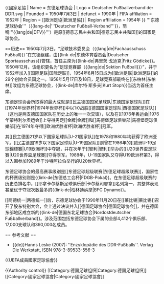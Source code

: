 {{國家足協 
| Name               = 东德足球协会
| Logo               = Deutscher Fußballverband der DDR.svg
| Founded            = 1950年7月3日 
| defunct            = 1990年
| FIFA affiliation   = 1952年 
| Region             = [[歐洲足協|歐洲足協]] 
| Region affiliation = 1954年 
}}
'''东德足球协会'''（{{lang-de|'''Deutscher Fußball-Verband'''}}，簡稱'''{{lang|de|DFV}}'''）是原[[德意志民主共和国|德意志民主共和国]]的国家足球协会。

==历史==
1950年7月3日，“足球技术委员会（{{lang|de|Fachausschuss Fußball}}）”在东德组建，由{{link-de|东德体育委员会|Deutscher Sportausschuss}}管辖，首任主席为{{link-de|弗里茨·戈迪克|Fritz Gödicke}}。1950年12月，该组织更名为“足球竞赛部（{{lang|de|Sektion Fußball}}）”，并于1952年加入[[国际足联|国际足联]]，1954年6月15日成为[[欧洲足联|欧洲足联]]的29个创始会员国之一。1958年5月17日及18日，足球竞赛部最终在[[东柏林|东柏林]]改组为东德足球协会，{{link-de|库尔特·斯多夫|Kurt Stoph}}当选为首任主席。

东德足球协会所取得的最大成就是[[民主德国国家足球队|东德国家足球队]]在[[1974年世界杯|1974年世界杯]]中以1:0战胜[[德国国家足球队|西德国家足球队]]（这也是两支德国国家队在历史上的唯一一次交锋），以及在[[1976年奥运会|1976年蒙特利尔奥运会]]上夺得男足[[金牌|金牌]]和[[馬德堡足球俱樂部|馬德堡足球俱樂部]]在1974年夺得[[欧洲优胜者杯|欧洲优胜者杯]]冠军。

其[[民主德国21岁以下国家足球队|U-21国家队]]在1978和1980年均获得了欧洲亚军。[[民主德国19岁以下国家足球队|U-19国家队]]则曾在1986年的[[歐洲U-19足球錦標賽|U19欧洲杯]]中夺冠，并在次年于[[智利|智利]]举办的[[U20世界盃足球賽|U20世界盃足球賽]]夺得季军。1988年，U-19国家队又夺得U19欧洲杯第3，得以入围参加1989年于沙特阿拉伯举行的U20世界杯。

东德足球协会的最高赛事级别是[[东德足球超级联赛|东德足球超级联赛]]，国家性的杯赛级别则是{{link-de|东德总工会杯|FDGB-Pokal}}。在东德足球超级联赛的历史总排名中，[[耶拿卡尔蔡斯足球俱乐部|卡尔蔡司耶拿]]名列第一，其整体表现甚至优于夺冠次数最多的{{link-de|柏林迪纳摩|BFC Dynamo}}。

[[两德统一|两德统一]]后，东德足球协会于1990年11月20日在[[莱比锡|莱比锡]]召开了股东特别大会，会上通过决议并入[[德国足球协会|德国足球协会]]，并在德国东部地区成立新的{{link-de|德国东北足球协会|Nordostdeutscher Fußballverband}}。涉及范围包括东德足球协会下属的全部4,412个俱乐部、17,000支球队和390,000名成员。

== 参考文献 ==
* {{de}}Hanns Leske (2007): ''Enzyklopädie des DDR-Fußballs''. Verlag Die Werkstatt, ISBN 978-3-89533-556-3


{{UEFA成員國家足球協會}}

{{Authority control}}
[[Category:德国足球组织|Category:德国足球组织]]
[[Category:國家足球協會|Category:國家足球協會]]
